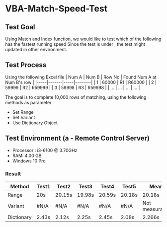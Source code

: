 # VBA-Match-Speed-Test
## Test Goal
Using Match and Index function, we would like to test which of the following has the fastest running speed
Since the test is under , the test might updated in other environment.

## Test Process
Using the following Excel file
| Num A   | Num B | Row No  | Found Num A at Num B's row |
|-----|-------|-----|--------|
| 1   | 60000 | R1  | R60000 |
| 2   | 59999 | R2  | R59999 |
| 3   | 59998 | R3  | R59998 |
| ... | ...   | ... | ...    |

The goal is to complete 10,000 rows of matching, using the following methods as parameter
+ Set Range
+ Set Variant
+ Use Dictionary Object

## Test Environment (a - Remote Control Server)
- Processor : i3-6100 @ 3.70GHz
- RAM: 4.00 GB
- Windows 10 Pro
### Result
| Method     | Test1 | Test2  | Test3  | Test4  | Test5  | Mean           |
|------------|-------|--------|--------|--------|--------|----------------|
| Range      | 20s   | 20.15s | 19.98s | 20.59s | 20.18s | 20.18s         |
| Variant    | #N/A  | #N/A   | #N/A   | #N/A   | #N/A   | Not measurable |
| Dictionary | 2.43s | 2.12s  | 2.25s  | 2.45s  | 2.08s  | 2.266s         |
